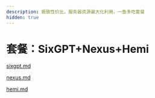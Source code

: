 ```yaml
---
description: 极致性价比，服务器资源最大化利用，一鱼多吃套餐
hidden: true
---
```


# 套餐：SixGPT+Nexus+Hemi

[sixgpt.md](sixgpt.md "mention")

[nexus.md](nexus.md "mention")

[hemi.md](hemi.md "mention")

